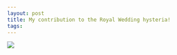 ```yaml
---
layout: post
title: My contribution to the Royal Wedding hysteria!
tags: 
---
```

![](http://24.media.tumblr.com/tumblr_lk9ne8vp5Y1qfxyc6o1_1280.png)


